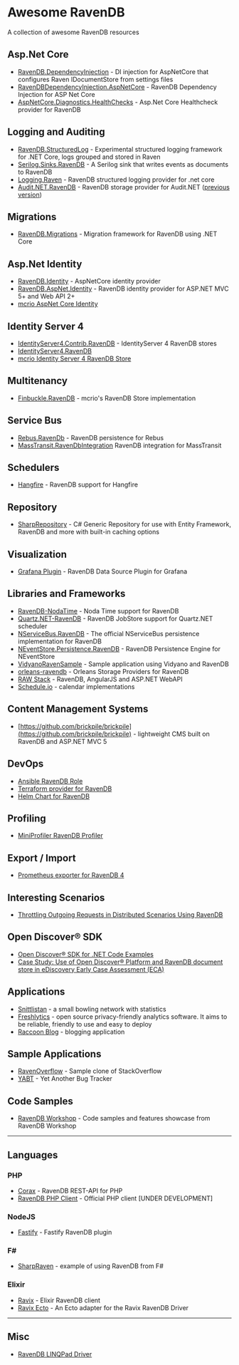 # Awesome RavenDB

A collection of awesome RavenDB resources

## Asp.Net Core

* [RavenDB.DependencyInjection](https://github.com/JudahGabriel/RavenDB.DependencyInjection) - DI injection for AspNetCore that configures Raven IDocumentStore from settings files
* [RavenDBDependencyInjection.AspNetCore](https://github.com/njunior1980/RavenDBDependencyInjection.AspNetCore) - RavenDB Dependency Injection for ASP Net Core
* [AspNetCore.Diagnostics.HealthChecks](https://github.com/Xabaril/AspNetCore.Diagnostics.HealthChecks/tree/master/src/HealthChecks.RavenDB) - Asp.Net Core Healthcheck provider for RavenDB

## Logging and Auditing

* [RavenDB.StructuredLog](https://github.com/JudahGabriel/RavenDB.StructuredLog) - Experimental structured logging framework for .NET Core, logs grouped and stored in Raven
* [Serilog.Sinks.RavenDB](https://github.com/serilog/serilog-sinks-ravendb) - A Serilog sink that writes events as documents to RavenDB
* [Logging.Raven](https://github.com/jesuslpm/Logging.Raven) - RavenDB structured logging provider for .net core  
* [Audit.NET.RavenDB](https://github.com/thepirat000/Audit.NET/tree/master/src/Audit.NET.RavenDB) - RavenDB storage provider for Audit.NET ([previous version](https://github.com/ops-ai/Audit.NET.RavenDB))

## Migrations

* [RavenDB.Migrations](https://github.com/migrating-ravens/RavenMigrations) - Migration framework for RavenDB using .NET Core

## Asp.Net Identity

* [RavenDB.Identity](https://github.com/JudahGabriel/RavenDB.Identity) - AspNetCore identity provider
* [RavenDB.AspNet.Identity](https://github.com/JudahGabriel/RavenDB.AspNet.Identity) - RavenDB identity provider for ASP.NET MVC 5+ and Web API 2+
* [mcrio AspNet Core Identity](https://github.com/mcrio/Mcrio.AspNetCore.Identity.On.RavenDb)

## Identity Server 4

* [IdentityServer4.Contrib.RavenDB](https://github.com/ops-ai/IdentityServer4.Contrib.RavenDB) - IdentityServer 4 RavenDB stores
* [IdentityServer4.RavenDB](https://github.com/TheKeyblader/IdentityServer4.RavenDB)
* [mcrio Identity Server 4 RavenDB Store](https://github.com/mcrio/Mcrio.IdentityServer.On.RavenDb)

## Multitenancy

* [Finbuckle.RavenDB](https://github.com/mcrio/Mcrio.Finbuckle.MultiTenant.RavenDb.Store) - mcrio's RavenDB Store implementation 

## Service Bus

* [Rebus.RavenDb](https://github.com/rebus-org/Rebus.RavenDb) - RavenDB persistence for Rebus
* [MassTransit.RavenDbIntegration](https://github.com/alexeyzimarev/MassTransit.RavenDbIntegration) RavenDB integration for MassTransit

## Schedulers

* [Hangfire](https://github.com/CadyIO/hangfire-ravendb) - RavenDB support for Hangfire

## Repository

* [SharpRepository](https://github.com/SharpRepository/SharpRepository) - C# Generic Repository for use with Entity Framework, RavenDB and more with built-in caching options

## Visualization

* [Grafana Plugin](https://github.com/ravendb/ravendb-grafana-datasource) - RavenDB Data Source Plugin for Grafana

## Libraries and Frameworks

* [RavenDB-NodaTime](https://github.com/ryanheath/RavenDB-NodaTime) - Noda Time support for RavenDB
* [Quartz.NET-RavenDB](https://github.com/ravendb/quartznet-RavenDB) - RavenDB JobStore support for Quartz.NET scheduler
* [NServiceBus.RavenDB](https://github.com/Particular/NServiceBus.RavenDB) - The official NServiceBus persistence implementation for RavenDB
* [NEventStore.Persistence.RavenDB](https://github.com/NEventStore/NEventStore.Persistence.RavenDB) - RavenDB Persistence Engine for NEventStore
* [VidyanoRavenSample](https://github.com/2sky/VidyanoRavenSample) - Sample application using Vidyano and RavenDB
* [orleans-ravendb](https://github.com/sjefvanleeuwen/orleans-ravendb) - Orleans Storage Providers for RavenDB
* [RAW Stack](https://github.com/mauricedb/RawStack) - RavenDB, AngularJS and ASP.NET WebAPI
* [Schedule.io](https://github.com/typinghard/Schedule.io) - calendar implementations

## Content Management Systems

* [https://github.com/brickpile/brickpile](https://github.com/brickpile/brickpile) - lightweight CMS built on RavenDB and ASP.NET MVC 5

## DevOps

* [Ansible RavenDB Role](https://github.com/pogosoftware/ansible-role-ravendb)
* [Terraform provider for RavenDB](https://github.com/ravendb/terraform-provider-ravendb)
* [Helm Chart for RavenDB](https://github.com/ravendb/helm-charts)

## Profiling

* [MiniProfiler RavenDB Profiler](https://www.nuget.org/packages/MiniProfiler.Providers.RavenDB/)

## Export / Import

* [Prometheus exporter for RavenDB 4](https://github.com/marcinbudny/ravendb_exporter)

## Interesting Scenarios

* [Throttling Outgoing Requests in Distributed Scenarios Using RavenDB](https://github.com/kamranayub/ravendb-throttling-outgoing-requests)

## Open Discover® SDK

* [Open Discover® SDK for .NET Code Examples](https://github.com/dotfurther/OpenDiscoverSDK)
* [Case Study: Use of Open Discover® Platform and RavenDB document store in eDiscovery Early Case Assessment (ECA)](https://github.com/dotfurther/OpenDiscoverPlatformCaseStudy)

## Applications

* [Snittlistan](https://github.com/dlidstrom/Snittlistan) - a small bowling network with statistics
* [Freshlytics](https://github.com/ml054/freshlytics) - open source privacy-friendly analytics software. It aims to be reliable, friendly to use and easy to deploy
* [Raccoon Blog](https://github.com/ayende/RaccoonBlog) - blogging application

## Sample Applications

* [RavenOverflow](https://github.com/PureKrome/RavenOverflow) - Sample clone of StackOverflow
* [YABT](https://github.com/ravendb/samples-yabt) - Yet Another Bug Tracker

## Code Samples

* [RavenDB Workshop](https://github.com/DejanMilicic/RavenWorkshop) - Code samples and features showcase from RavenDB Workshop
---

## Languages

### PHP  

* [Corax](https://github.com/Realitaetsverlust/Corax) - RavenDB REST-API for PHP
* [RavenDB PHP Client](https://github.com/ravendb/ravendb-php-client) - Official PHP client [UNDER DEVELOPMENT]

### NodeJS

* [Fastify](https://github.com/nearform/fastify-ravendb) - Fastify RavenDB plugin

### F#

* [SharpRaven](https://github.com/DejanMilicic/SharpRaven) - example of using RavenDB from F#

### Elixir

* [Ravix](https://github.com/YgorCastor/ravix) - Elixir RavenDB client
* [Ravix Ecto](https://github.com/YgorCastor/ravix-ecto) - An Ecto adapter for the Ravix RavenDB Driver

---

## Misc

* [RavenDB LINQPad Driver](https://github.com/ronnieoverby/RavenDB-Linqpad-Driver)
